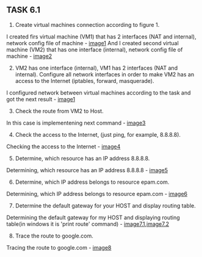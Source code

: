 ## TASK 6.1

1. Create virtual machines connection according to figure 1.

I created firs virtual machine (VM1) that has 2 interfaces (NAT and internal), network config file of machine - [image1](https://github.com/rostislavkozlov07/DevOps_online_Vinnytsia_2021Q2/blob/main/m6/task6.1/image/config_vm1.png)
And I created second virtual machine (VM2) that has one interface (internal), network config file of machine - [image2](https://github.com/rostislavkozlov07/DevOps_online_Vinnytsia_2021Q2/blob/main/m6/task6.1/image/config_vm2.png)

2. VM2 has one interface (internal), VM1 has 2 interfaces (NAT and internal). Configure all network
interfaces in order to make VM2 has an access to the Internet (iptables, forward, masquerade).

I configured network between virtual machines according to the task and got the next result - [image1](https://github.com/rostislavkozlov07/DevOps_online_Vinnytsia_2021Q2/blob/main/m6/task6.1/image/6.2.png)

3. Check the route from VM2 to Host.

In this case is implementening next command - [image3](https://github.com/rostislavkozlov07/DevOps_online_Vinnytsia_2021Q2/blob/main/m6/task6.1/image/6.3.png)

4. Check the access to the Internet, (just ping, for example, 8.8.8.8).

Checking the access to the Internet - [image4](https://github.com/rostislavkozlov07/DevOps_online_Vinnytsia_2021Q2/blob/main/m6/task6.1/image/6.4.png)

5. Determine, which resource has an IP address 8.8.8.8.

Determining, which resource has an IP address 8.8.8.8 - [image5](https://github.com/rostislavkozlov07/DevOps_online_Vinnytsia_2021Q2/blob/main/m6/task6.1/image/6.5.png)

6. Determine, which IP address belongs to resource epam.com.

Determining, which IP address belongs to resource epam.com - [image6](https://github.com/rostislavkozlov07/DevOps_online_Vinnytsia_2021Q2/blob/main/m6/task6.1/image/6.6.png)

7. Determine the default gateway for your HOST and display routing table.

Determining the default gateway for my HOST and displaying routing table(in windows it is 'print route' command) - [image7.1](https://github.com/rostislavkozlov07/DevOps_online_Vinnytsia_2021Q2/blob/main/m6/task6.1/image/6.7.1.png),[image7.2](https://github.com/rostislavkozlov07/DevOps_online_Vinnytsia_2021Q2/blob/main/m6/task6.1/image/6.7.2.png)

8. Trace the route to google.com.

Tracing the route to google.com - [image8](https://github.com/rostislavkozlov07/DevOps_online_Vinnytsia_2021Q2/blob/main/m6/task6.1/image/6.8.png)
